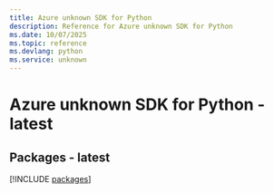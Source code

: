 ```yaml
---
title: Azure unknown SDK for Python
description: Reference for Azure unknown SDK for Python
ms.date: 10/07/2025
ms.topic: reference
ms.devlang: python
ms.service: unknown
---
```

# Azure unknown SDK for Python - latest
## Packages - latest
[!INCLUDE [packages](unknown-index.md)]
